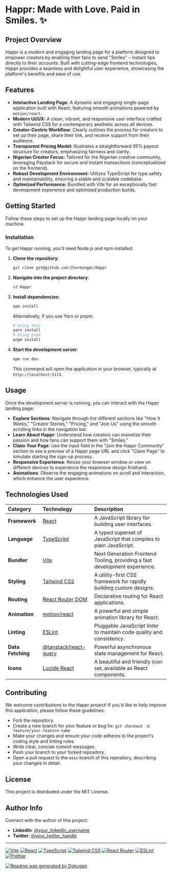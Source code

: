 # Happr: Made with Love. Paid in Smiles. ✨

## Project Overview

Happr is a modern and engaging landing page for a platform designed to empower creators by enabling their fans to send "Smiles" – instant tips directly to their accounts. Built with cutting-edge frontend technologies, Happr provides a seamless and delightful user experience, showcasing the platform's benefits and ease of use.

## Features

*   **Interactive Landing Page:** A dynamic and engaging single-page application built with React, featuring smooth animations powered by `motion/react`.
*   **Modern UI/UX:** A clean, vibrant, and responsive user interface crafted with Tailwind CSS for a contemporary aesthetic across all devices.
*   **Creator-Centric Workflow:** Clearly outlines the process for creators to set up their page, share their link, and receive support from their audience.
*   **Transparent Pricing Model:** Illustrates a straightforward 95% payout structure for creators, emphasizing fairness and clarity.
*   **Nigerian Creator Focus:** Tailored for the Nigerian creative community, leveraging Paystack for secure and instant transactions (conceptualized on the frontend).
*   **Robust Development Environment:** Utilizes TypeScript for type safety and maintainability, ensuring a stable and scalable codebase.
*   **Optimized Performance:** Bundled with Vite for an exceptionally fast development experience and optimized production builds.

## Getting Started

Follow these steps to set up the Happr landing page locally on your machine.

### Installation

To get Happr running, you'll need Node.js and npm installed.

1.  **Clone the repository**:
    ```bash
    git clone git@github.com:Charmingdc/Happr
    ```
2.  **Navigate into the project directory**:
    ```bash
    cd Happr
    ```
3.  **Install dependencies**:
    ```bash
    npm install
    ```
    Alternatively, if you use Yarn or pnpm:
    ```bash
    # Using Yarn
    yarn install
    # Using pnpm
    pnpm install
    ```
4.  **Start the development server**:
    ```bash
    npm run dev
    ```
    This command will open the application in your browser, typically at `http://localhost:5173`.

## Usage

Once the development server is running, you can interact with the Happr landing page:

*   **Explore Sections**: Navigate through the different sections like "How It Works," "Creator Stories," "Pricing," and "Join Us" using the smooth scrolling links in the navigation bar.
*   **Learn About Happr**: Understand how creators can monetize their passion and how fans can support them with "Smiles."
*   **Claim Your Page**: Use the input field in the "Join the Happr Community" section to see a preview of a Happr page URL and click "Claim Page" to simulate starting the sign-up process.
*   **Responsive Experience**: Resize your browser window or view on different devices to experience the responsive design firsthand.
*   **Animations**: Observe the engaging animations on scroll and interaction, which enhance the user experience.

## Technologies Used

| Category      | Technology       | Description                                                                    |
| :------------ | :--------------- | :----------------------------------------------------------------------------- |
| **Framework** | [React](https://react.dev/)        | A JavaScript library for building user interfaces.                                   |
| **Language**  | [TypeScript](https://www.typescriptlang.org/)  | A typed superset of JavaScript that compiles to plain JavaScript.              |
| **Bundler**   | [Vite](https://vitejs.dev/)          | Next Generation Frontend Tooling, providing a fast development experience.             |
| **Styling**   | [Tailwind CSS](https://tailwindcss.com/)     | A utility-first CSS framework for rapidly building custom designs.             |
| **Routing**   | [React Router DOM](https://reactrouter.com/en/main) | Declarative routing for React applications.                                  |
| **Animation** | [motion/react](https://motion.dev/)  | A powerful and simple animation library for React.                           |
| **Linting**   | [ESLint](https://eslint.org/)        | Pluggable JavaScript linter to maintain code quality and consistency.          |
| **Data Fetching** | [@tanstack/react-query](https://tanstack.com/query/latest) | Powerful asynchronous state management for React.                             |
| **Icons**     | [Lucide React](https://lucide.dev/)    | A beautiful and friendly icon set, available as React components.                   |

## Contributing

We welcome contributions to the Happr project! If you'd like to help improve this application, please follow these guidelines:

*   Fork the repository.
*   Create a new branch for your feature or bug fix: `git checkout -b feature/your-feature-name`
*   Make your changes and ensure your code adheres to the project's coding style and linting rules.
*   Write clear, concise commit messages.
*   Push your branch to your forked repository.
*   Open a pull request to the `main` branch of this repository, describing your changes in detail.

## License

This project is distributed under the MIT License.

## Author Info

Connect with the author of this project:

*   **LinkedIn**: [@your_linkedin_username](https://linkedin.com/in/your_linkedin_username)
*   **Twitter**: [@your_twitter_handle](https://twitter.com/your_twitter_handle)

---

[![Vite](https://img.shields.io/badge/Vite-646CFF?style=for-the-badge&logo=vite&logoColor=white)](https://vitejs.dev/)
[![React](https://img.shields.io/badge/React-61DAFB?style=for-the-badge&logo=react&logoColor=black)](https://react.dev/)
[![TypeScript](https://img.shields.io/badge/TypeScript-3178C6?style=for-the-badge&logo=typescript&logoColor=white)](https://www.typescriptlang.org/)
[![Tailwind CSS](https://img.shields.io/badge/Tailwind%20CSS-06B6D4?style=for-the-badge&logo=tailwindcss&logoColor=white)](https://tailwindcss.com/)
[![React Router](https://img.shields.io/badge/React%20Router-CA4245?style=for-the-badge&logo=reactrouter&logoColor=white)](https://reactrouter.com/)
[![ESLint](https://img.shields.io/badge/ESLint-4B32C3?style=for-the-badge&logo=eslint&logoColor=white)](https://eslint.org/)
[![Prettier](https://img.shields.io/badge/Prettier-F7BA3E?style=for-the-badge&logo=prettier&logoColor=white)](https://prettier.io/)

[![Readme was generated by Dokugen](https://img.shields.io/badge/Readme%20was%20generated%20by-Dokugen-brightgreen)](https://www.npmjs.com/package/dokugen)